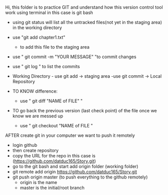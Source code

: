 Hi, 
this folder is to practice GIT and understand how this version control tool work using terminal in this case is git bash
- using git status will list all the untracked files(not yet in the staging area) in the working directory
- use "git add chapter1.txt" 
    - to add this file to the staging area
- use " git commit -m "YOUR MESSAGE" "to commit changes
- use " git log " to list the commits
- Working Directory - use git add -> staging area -use git commit -> Local Repository

- TO KNOW difference:
    - use " git diff "NAME of FILE" "
- TO go back the previous version (last check point) of the file once we know we are messed up
    - use " git checkout "NAME of FILE "

AFTER create git in your computer we want to push it remotely 
- login github 
- then create repository
- copy the URL for the repo in this case is (https://github.com/datduc165/Story.git)
- go to the git bash and start add origin folder (working folder)
- git remote add origin https://github.com/datduc165/Story.git
- git push origin master (to push everything to the github remotely)
    - origin is the name 
    - master is the initial/root branch
